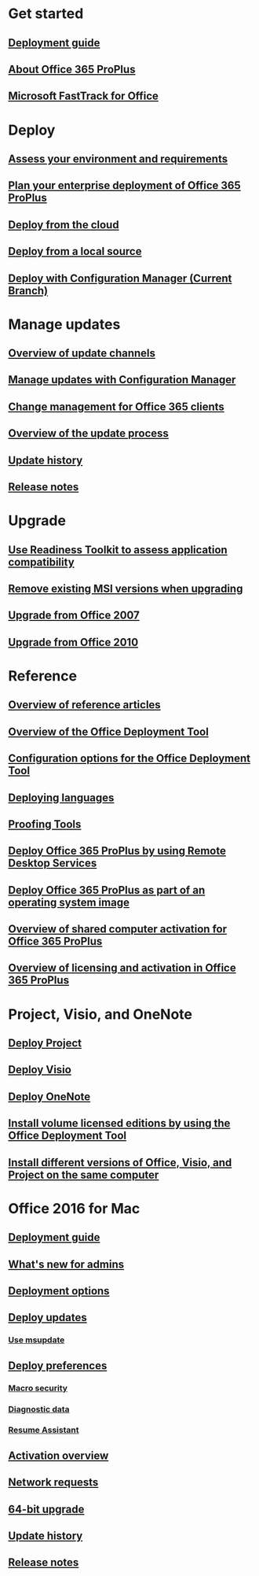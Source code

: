  
# Get started
## [Deployment guide](deployment-guide-for-office-365-proplus.md)
## [About Office 365 ProPlus](about-office-365-proplus-in-the-enterprise.md)
## [Microsoft FastTrack for Office](https://fasttrack.microsoft.com/office)

# Deploy
## [Assess your environment and requirements](assess-office-365-proplus.md)
## [Plan your enterprise deployment of Office 365 ProPlus](plan-office-365-proplus.md)
## [Deploy from the cloud](deploy-office-365-proplus-from-the-cloud.md)
## [Deploy from a local source](deploy-office-365-proplus-from-a-local-source.md)
## [Deploy with Configuration Manager (Current Branch)](deploy-office-365-proplus-with-system-center-configuration-manager.md)

# Manage updates
## [Overview of update channels](overview-of-update-channels-for-office-365-proplus.md)
## [Manage updates with Configuration Manager](manage-updates-to-office-365-proplus-with-system-center-configuration-manager.md)
## [Change management for Office 365 clients](change-management-for-office-365-clients.md)
## [Overview of the update process](overview-of-the-update-process-for-office-365-proplus.md)
## [Update history](https://docs.microsoft.com/officeupdates/update-history-office365-proplus-by-date)
## [Release notes](https://docs.microsoft.com/officeupdates/release-notes-office365-proplus)

# Upgrade 
## [Use Readiness Toolkit to assess application compatibility](use-the-readiness-toolkit-to-assess-application-compatibility-for-office-365-pro.md)
## [Remove existing MSI versions when upgrading](upgrade-from-msi-version.md)
## [Upgrade from Office 2007](office-2007-end-support-roadmap.md)
## [Upgrade from Office 2010](office-2010-end-support-roadmap.md)

# Reference
## [Overview of reference articles](reference-articles-for-deploying-office-365-proplus.md)
## [Overview of the Office Deployment Tool](overview-of-the-office-2016-deployment-tool.md)
## [Configuration options for the Office Deployment Tool](configuration-options-for-the-office-2016-deployment-tool.md)
## [Deploying languages](overview-of-deploying-languages-in-office-365-proplus.md)
## [Proofing Tools](proofing-tools-for-office-365-proplus.md)
## [Deploy Office 365 ProPlus by using Remote Desktop Services](deploy-office-365-proplus-by-using-remote-desktop-services.md)
## [Deploy Office 365 ProPlus as part of an operating system image](deploy-office-365-proplus-as-part-of-an-operating-system-image.md)
## [Overview of shared computer activation for Office 365 ProPlus](overview-of-shared-computer-activation-for-office-365-proplus.md)
## [Overview of licensing and activation in Office 365 ProPlus](overview-of-licensing-and-activation-in-office-365-proplus.md)

# Project, Visio, and OneNote
## [Deploy Project](deployment-guide-for-project.md)
## [Deploy Visio](deployment-guide-for-visio.md)
## [Deploy OneNote](deployment-guide-onenote.md)
## [Install volume licensed editions by using the Office Deployment Tool](use-the-office-deployment-tool-to-install-volume-licensed-editions-of-visio-2016.md)
## [Install different versions of Office, Visio, and Project on the same computer](install-different-office-visio-and-project-versions-on-the-same-computer.md)

# Office 2016 for Mac 
## [Deployment guide](mac/deployment-guide-for-office-for-mac.md?toc=/deployoffice/toc.json)
## [What's new for admins](mac/what-s-new-for-admins-in-office-for-mac.md?toc=/deployoffice/toc.json)
## [Deployment options](mac/deployment-options-for-office-for-mac.md?toc=/deployoffice/toc.json)
## [Deploy updates](mac/deploy-updates-for-office-for-mac.md?toc=/deployoffice/toc.json)
### [Use msupdate](mac/update-office-for-mac-using-msupdate.md?toc=/deployoffice/toc.json)
## [Deploy preferences](mac/deploy-preferences-for-office-for-mac.md?toc=/deployoffice/toc.json)
### [Macro security](mac/set-preference-macro-security-office-for-mac.md?toc=/deployoffice/toc.json)
### [Diagnostic data](mac/set-preference-diagnostic-data.md?toc=/deployoffice/toc.json)
### [Resume Assistant](mac/set-preference-resume-assistant-word.md?toc=/deployoffice/toc.json)
## [Activation overview](mac/overview-of-activation-for-office-for-mac.md?toc=/deployoffice/toc.json)
## [Network requests](https://support.office.com/article/afdae969-4046-44b9-9adb-f1bab216414b)
## [64-bit upgrade](mac/office-2016-for-mac-upgrade-to-64-bit.md?toc=/deployoffice/toc.json)
## [Update history](https://docs.microsoft.com/officeupdates/update-history-office-for-mac)
## [Release notes](https://docs.microsoft.com/officeupdates/release-notes-office-for-mac)
 



